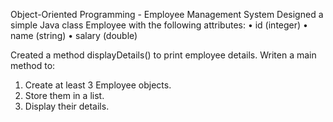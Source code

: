 Object-Oriented Programming - Employee Management System
Designed a simple Java class Employee with the following attributes:
• id (integer)
• name (string)
• salary (double)

Created a method displayDetails() to print employee details. Writen a main method to:
1. Create at least 3 Employee objects.
2. Store them in a list.
3. Display their details.
